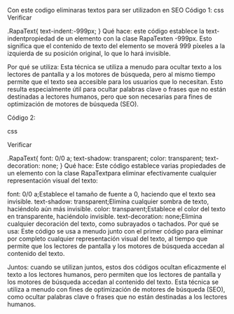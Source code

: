 Con este codigo eliminaras textos para ser utilizadon en SEO
Código 1:
css
Verificar


.RapaText{
  text-indent:-999px;
}
Qué hace: este código establece la text-indentpropiedad de un elemento con la clase RapaTexten -999px. Esto significa que el contenido de texto del elemento se moverá 999 píxeles a la izquierda de su posición original, lo que lo hará invisible.

Por qué se utiliza: Esta técnica se utiliza a menudo para ocultar texto a los lectores de pantalla y a los motores de búsqueda, pero al mismo tiempo permite que el texto sea accesible para los usuarios que lo necesitan. Esto resulta especialmente útil para ocultar palabras clave o frases que no están destinadas a lectores humanos, pero que son necesarias para fines de optimización de motores de búsqueda (SEO).

Código 2:

css

Verificar


.RapaText{
  font: 0/0 a;
  text-shadow: transparent;
  color: transparent;
  text-decoration: none;
}
Qué hace: Este código establece varias propiedades de un elemento con la clase RapaTextpara eliminar efectivamente cualquier representación visual del texto:

font: 0/0 a;Establece el tamaño de fuente a 0, haciendo que el texto sea invisible.
text-shadow: transparent;Elimina cualquier sombra de texto, haciéndolo aún más invisible.
color: transparent;Establece el color del texto en transparente, haciéndolo invisible.
text-decoration: none;Elimina cualquier decoración del texto, como subrayados o tachados.
Por qué se usa: Este código se usa a menudo junto con el primer código para eliminar por completo cualquier representación visual del texto, al tiempo que permite que los lectores de pantalla y los motores de búsqueda accedan al contenido del texto.

Juntos: cuando se utilizan juntos, estos dos códigos ocultan eficazmente el texto a los lectores humanos, pero permiten que los lectores de pantalla y los motores de búsqueda accedan al contenido del texto. Esta técnica se utiliza a menudo con fines de optimización de motores de búsqueda (SEO), como ocultar palabras clave o frases que no están destinadas a los lectores humanos.
